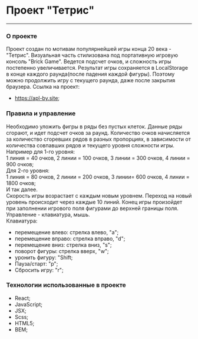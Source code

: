 # Проект "Тетрис"
---
### О проекте
Проект создан по мотивам популярнейшей игры конца 20 века - "Тетрис". Визуальная часть стилизована под портативную игровую консоль "Brick Game". Ведется подсчет очков, и сложность игры постепенно увеличивается. Результат игры сохраняется в LocalStorage в конце каждого раунда(после падения каждой фигуры). Поэтому можно продолжить игру с текущего раунда, даже после закрытия браузера. 
Ссылка на проект:
- https://apl-by.site;  

 ### Правила и управление  
  Необходимо уложить фигры в ряды без пустых клеток. Данные ряды сгорают, и идет подсчет  очков за раунд. Количество очков начисляется за количество сгоревших рядов в разных пропорциях, в зависимости от количества совпавших рядов и текущего уровня сложности игры. Например для 1-го уровня:  
  1 линия = 40 очков, 2 линии = 100 очков, 3 линии = 300 очков, 4 линии = 900 очков;  
  Для 2-го уровня:  
  1 линия = 80 очков, 2 линии = 200 очков, 3 линии= 600 очков, 4 линии = 1800 очков;  
  И так далее.  
  Скорость игры возрастает с каждым новым уровнем. Переход на новый уровень происходит через каждые 10 линий.
  Конец игры произойдет при заполнении игрового поля фигурами  до верхней границы поля.  
  Управление - клавиатура, мышь.  
  Клавиатура:  
  - перемещение влево: стрелка влево, "a";
  - перемещение вправо: стрелка вправо, "d";
  - перемещение вниз: стрелка вниз, "s";
  - поворот фигуры: стрелка вверх, "w";
  - уронить фигуру: "Shift;
  - Пауза/старт: "p";
  - Сбросить игру: "r";
 
### Технологии использованные в проекте  
- React;
- JavaScript;
- JSX;
- Scss;
- HTML5;
- BEM;

